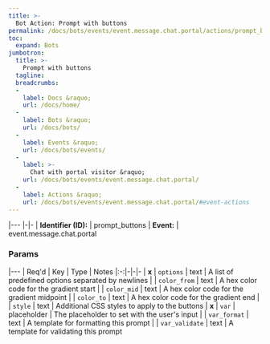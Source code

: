 ```yaml
---
title: >-
  Bot Action: Prompt with buttons
permalink: /docs/bots/events/event.message.chat.portal/actions/prompt_buttons/
toc:
  expand: Bots
jumbotron:
  title: >-
    Prompt with buttons
  tagline: 
  breadcrumbs:
  -
    label: Docs &raquo;
    url: /docs/home/
  -
    label: Bots &raquo;
    url: /docs/bots/
  -
    label: Events &raquo;
    url: /docs/bots/events/
  -
    label: >-
      Chat with portal visitor &raquo;
    url: /docs/bots/events/event.message.chat.portal/
  -
    label: Actions &raquo;
    url: /docs/bots/events/event.message.chat.portal/#event-actions
---
```


|---
|-|-
| **Identifier (ID):** | prompt_buttons
| **Event:** | event.message.chat.portal

### Params

|---
| Req'd | Key | Type | Notes
|:-:|-|-|-
| **x** | `options` | text | A list of predefined options separated by newlines
|  | `color_from` | text | A hex color code for the gradient start
|  | `color_mid` | text | A hex color code for the gradient midpoint
|  | `color_to` | text | A hex color code for the gradient end
|  | `style` | text | Additional CSS styles to apply to the buttons
| **x** | `var` | placeholder | The placeholder to set with the user's input
|  | `var_format` | text | A template for formatting this prompt
|  | `var_validate` | text | A template for validating this prompt
